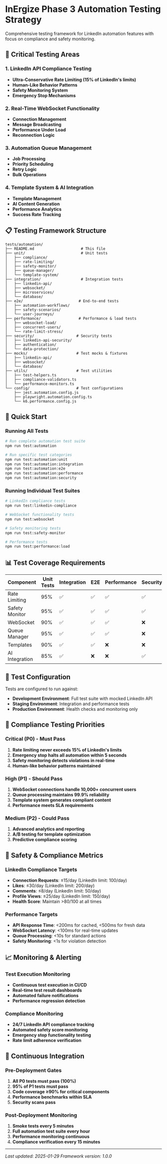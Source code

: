 # InErgize Phase 3 Automation Testing Strategy

Comprehensive testing framework for LinkedIn automation features with focus on compliance and safety monitoring.

## 🎯 Critical Testing Areas

### 1. LinkedIn API Compliance Testing
- **Ultra-Conservative Rate Limiting (15% of LinkedIn's limits)**
- **Human-Like Behavior Patterns**
- **Safety Monitoring System**
- **Emergency Stop Mechanisms**

### 2. Real-Time WebSocket Functionality
- **Connection Management**
- **Message Broadcasting**
- **Performance Under Load**
- **Reconnection Logic**

### 3. Automation Queue Management
- **Job Processing**
- **Priority Scheduling**
- **Retry Logic**
- **Bulk Operations**

### 4. Template System & AI Integration
- **Template Management**
- **AI Content Generation**
- **Performance Analytics**
- **Success Rate Tracking**

## 📋 Testing Framework Structure

```
tests/automation/
├── README.md                     # This file
├── unit/                         # Unit tests
│   ├── compliance/
│   ├── rate-limiting/
│   ├── safety-monitor/
│   ├── queue-manager/
│   └── template-system/
├── integration/                  # Integration tests
│   ├── linkedin-api/
│   ├── websocket/
│   ├── microservices/
│   └── database/
├── e2e/                         # End-to-end tests
│   ├── automation-workflows/
│   ├── safety-scenarios/
│   └── user-journeys/
├── performance/                 # Performance & load tests
│   ├── websocket-load/
│   ├── concurrent-users/
│   └── rate-limit-stress/
├── security/                   # Security tests
│   ├── linkedin-api-security/
│   ├── authentication/
│   └── data-protection/
├── mocks/                      # Test mocks & fixtures
│   ├── linkedin-api/
│   ├── websocket/
│   └── database/
├── utils/                      # Test utilities
│   ├── test-helpers.ts
│   ├── compliance-validators.ts
│   └── performance-monitors.ts
└── config/                     # Test configurations
    ├── jest.automation.config.js
    ├── playwright.automation.config.ts
    └── k6.performance.config.js
```

## 🚀 Quick Start

### Running All Tests
```bash
# Run complete automation test suite
npm run test:automation

# Run specific test categories
npm run test:automation:unit
npm run test:automation:integration
npm run test:automation:e2e
npm run test:automation:performance
npm run test:automation:security
```

### Running Individual Test Suites
```bash
# LinkedIn compliance tests
npm run test:linkedin-compliance

# WebSocket functionality tests
npm run test:websocket

# Safety monitoring tests
npm run test:safety-monitor

# Performance tests
npm run test:performance:load
```

## 📊 Test Coverage Requirements

| Component | Unit Tests | Integration | E2E | Performance | Security |
|-----------|------------|-------------|-----|-------------|----------|
| Rate Limiting | 95% | ✅ | ✅ | ✅ | ✅ |
| Safety Monitor | 95% | ✅ | ✅ | ✅ | ✅ |
| WebSocket | 90% | ✅ | ✅ | ✅ | ❌ |
| Queue Manager | 95% | ✅ | ✅ | ✅ | ❌ |
| Templates | 90% | ✅ | ✅ | ❌ | ❌ |
| AI Integration | 85% | ✅ | ❌ | ❌ | ✅ |

## 🔧 Test Configuration

Tests are configured to run against:
- **Development Environment**: Full test suite with mocked LinkedIn API
- **Staging Environment**: Integration and performance tests
- **Production Environment**: Health checks and monitoring only

## 🎪 Compliance Testing Priorities

### Critical (P0) - Must Pass
1. **Rate limiting never exceeds 15% of LinkedIn's limits**
2. **Emergency stop halts all automation within 5 seconds**
3. **Safety monitoring detects violations in real-time**
4. **Human-like behavior patterns maintained**

### High (P1) - Should Pass
1. **WebSocket connections handle 10,000+ concurrent users**
2. **Queue processing maintains 99.9% reliability**
3. **Template system generates compliant content**
4. **Performance meets SLA requirements**

### Medium (P2) - Could Pass
1. **Advanced analytics and reporting**
2. **A/B testing for template optimization**
3. **Predictive compliance scoring**

## 🚨 Safety & Compliance Metrics

### LinkedIn Compliance Targets
- **Connection Requests**: ≤15/day (LinkedIn limit: 100/day)
- **Likes**: ≤30/day (LinkedIn limit: 200/day)
- **Comments**: ≤8/day (LinkedIn limit: 50/day)
- **Profile Views**: ≤25/day (LinkedIn limit: 150/day)
- **Health Score**: Maintain >80/100 at all times

### Performance Targets
- **API Response Time**: <200ms for cached, <500ms for fresh data
- **WebSocket Latency**: <100ms for real-time updates
- **Queue Processing**: <10s for standard actions
- **Safety Monitoring**: <1s for violation detection

## 📈 Monitoring & Alerting

### Test Execution Monitoring
- **Continuous test execution in CI/CD**
- **Real-time test result dashboards**
- **Automated failure notifications**
- **Performance regression detection**

### Compliance Monitoring
- **24/7 LinkedIn API compliance tracking**
- **Automated safety score monitoring**
- **Emergency stop functionality testing**
- **Rate limit adherence verification**

## 🔄 Continuous Integration

### Pre-Deployment Gates
1. **All P0 tests must pass (100%)**
2. **95% of P1 tests must pass**
3. **Code coverage ≥90% for critical components**
4. **Performance benchmarks within SLA**
5. **Security scans pass**

### Post-Deployment Monitoring
1. **Smoke tests every 5 minutes**
2. **Full automation test suite every hour**
3. **Performance monitoring continuous**
4. **Compliance verification every 15 minutes**

---

*Last updated: 2025-01-29*
*Framework version: 1.0.0*